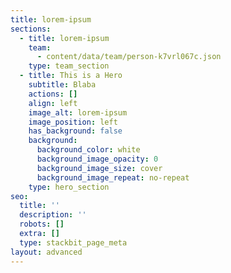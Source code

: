 ```yaml
---
title: lorem-ipsum
sections:
  - title: lorem-ipsum
    team:
      - content/data/team/person-k7vrl067c.json
    type: team_section
  - title: This is a Hero
    subtitle: Blaba
    actions: []
    align: left
    image_alt: lorem-ipsum
    image_position: left
    has_background: false
    background:
      background_color: white
      background_image_opacity: 0
      background_image_size: cover
      background_image_repeat: no-repeat
    type: hero_section
seo:
  title: ''
  description: ''
  robots: []
  extra: []
  type: stackbit_page_meta
layout: advanced
---
```

